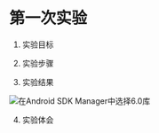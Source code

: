# 第一次实验 

1. 实验目标

2. 实验步骤



3. 实验结果

![在Android SDK Manager中选择6.0库](https://github.com/lazytea/android-labs-2018/blob/master/soft1614080902311/test1.PNG"配置教育网下载代理")


4. 实验体会


